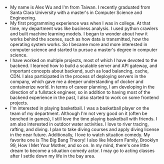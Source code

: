 - My name is Alex Wu and I'm from Taiwan. I recently graduated from Santa Clara University with a master's in Computer Science and Engineering.
- My first programming experience was when I was in college. At that time, my department was like business analysis. I used python crawlers and built machine learning models. I began to wonder about how it works behind the scenes, such as how data is transmitted, how the operating system works. So I became more and more interested in computer science and started to pursue a master's degree in computer science.
- I have worked on multiple projects, most of which I have devoted to the backend. I learned how to build a scalable server and API gateway, and important concepts about backend, such as load balancing, cache, CDN. I also participated in the process of deploying servers in the company, which gave me a deeper understanding of docker and containerize world. In terms of career planning, I am developing in the direction of a fullstack engineer, so in addition to having most of the backend experience in the past, I also started to work on some frontend projects.
- I'm interested in playing basketball. I was a basketball player on the team of my department. Although I'm not very good on it (often be benched in games), I still love the time playing basketball with friends. I am also interested in outdoor water activities. I love to river tracing, rafting, and diving. I plan to take diving courses and apply diving license in the near future. Additionally, I love to watch situation comedy. My favorite one is The Big Bang Theory! I also like Modern Family, Brooklyn 99, How I Met Your Mother, and so on. In my mind, there's one little dream to become a situation comedy actor. I may go to acting classes after I settle down my life in the bay area.

<!---
alexwu727/alexwu727 is a ✨ special ✨ repository because its `README.md` (this file) appears on your GitHub profile.
You can click the Preview link to take a look at your changes.
--->
